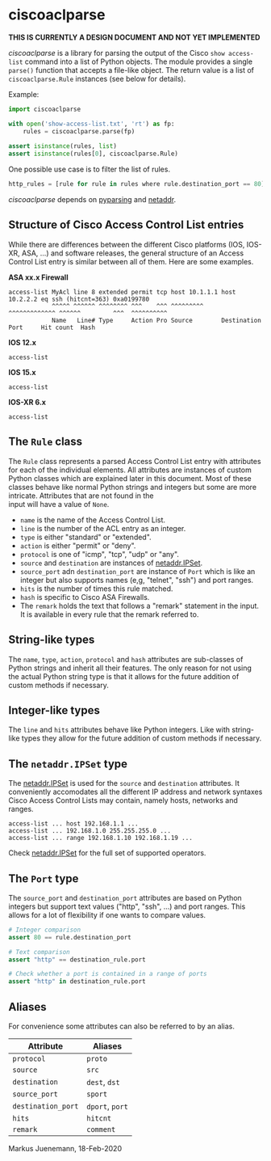 # ciscoaclparse

**THIS IS CURRENTLY A DESIGN DOCUMENT AND NOT YET IMPLEMENTED**

*ciscoaclparse* is a library for parsing the output of the Cisco ``show access-list`` command into a list of Python
objects. The module provides a single ``parse()`` function that accepts a file-like object. The return value is a list of 
``ciscoaclparse.Rule`` instances (see below for details).

Example:

```python
import ciscoaclparse

with open('show-access-list.txt', 'rt') as fp:
    rules = ciscoaclparse.parse(fp)
    
assert isinstance(rules, list)
assert isinstance(rules[0], ciscoaclparse.Rule)
```

One possible use case is to filter the list of rules.

```python
http_rules = [rule for rule in rules where rule.destination_port == 80]
```

*ciscoaclparse* depends on [pyparsing](https://pypi.org/project/pyparsing/) and 
[netaddr](https://pypi.org/project/netaddr/).

## Structure of Cisco Access Control List entries

While there are differences between the different Cisco platforms (IOS, IOS-XR, ASA, ...) and software releases, the general
structure of an Access Control List entry is similar between all of them. Here are some examples.

**ASA xx.x Firewall**
```
access-list MyAcl line 8 extended permit tcp host 10.1.1.1 host 10.2.2.2 eq ssh (hitcnt=363) 0xa0199780
            ^^^^^ ^^^^^^ ^^^^^^^^ ^^^    ^^^ ^^^^^^^^^     ^^^^^^^^^^^^^ ^^^^^^         ^^^  ^^^^^^^^^^
            Name   Line# Type     Action Pro Source        Destination   Port     Hit count  Hash      
```

**IOS 12.x**
```
access-list
```

**IOS 15.x**
```
access-list
```

**IOS-XR 6.x**
```
access-list
```

## The ``Rule`` class

The ``Rule`` class represents a parsed Access Control List entry with attributes for each of the individual elements. All
attributes are instances of custom Python classes which are explained later in this document. Most of these classes 
behave like normal Python strings and integers but some are more intricate. Attributes that are not found in the  
input will have a value of ``None``.

* ``name`` is the name of the Access Control List.
* ``line`` is the number of the ACL entry as an integer.
* ``type`` is either "standard" or "extended".
* ``action`` is either "permit" or "deny".
* ``protocol`` is one of "icmp", "tcp", "udp" or "any".
* ``source`` and ``destination`` are instances of [netaddr.IPSet](https://netaddr.readthedocs.io/en/latest/api.html#ip-sets).
* ``source_port`` adn ``destination_port`` are instance of ``Port`` which is like an integer but also supports names
  (e,g, "telnet", "ssh") and port ranges. 
* ``hits`` is the number of times this rule matched.
* ``hash`` is specific to Cisco ASA Firewalls.
* The ``remark`` holds the text that follows a "remark" statement in the input. It is available in every rule that the 
  remark referred to. 

## String-like types

The ``name``, ``type``, ``action``, ``protocol`` and ``hash`` attributes are sub-classes of Python strings and inherit 
all their features. The only reason for not using the actual Python string type is that it allows for the future addition
of custom methods if necessary.

## Integer-like types

The ``line`` and ``hits`` attributes behave like Python integers. Like with string-like types they allow for
the future addition of custom methods if necessary.

## The ``netaddr.IPSet`` type

The [netaddr.IPSet](https://netaddr.readthedocs.io/en/latest/api.html#ip-sets) is used for the ``source`` and
``destination`` attributes. It conveniently accomodates all the different IP address and network syntaxes 
Cisco Access Control Lists may contain, namely hosts, networks and ranges.

```
access-list ... host 192.168.1.1 ...
access-list ... 192.168.1.0 255.255.255.0 ...
access-list ... range 192.168.1.10 192.168.1.19 ...
```

Check [netaddr.IPSet](https://netaddr.readthedocs.io/en/latest/api.html#ip-sets) for the full set of supported operators.

## The ``Port`` type

The ``source_port`` and ``destination_port`` attributes are based on Python integers but support text values 
("http", "ssh", ...) and port ranges. This allows for a lot of flexibility if one wants to compare values.

```python
# Integer comparison
assert 80 == rule.destination_port

# Text comparison
assert "http" == destination_rule.port

# Check whether a port is contained in a range of ports
assert "http" in destination_rule.port
```

## Aliases

For convenience some attributes can also be referred to by an alias.

| Attribute | Aliases |
|-----------|---------|
| ``protocol`` | ``proto`` |
| ``source`` | ``src`` |
| ``destination`` | ``dest``, ``dst`` |
| ``source_port`` | ``sport`` |
| ``destination_port`` | ``dport``, ``port`` |
| ``hits`` | ``hitcnt`` |
| ``remark`` | ``comment`` |





Markus Juenemann, 18-Feb-2020
